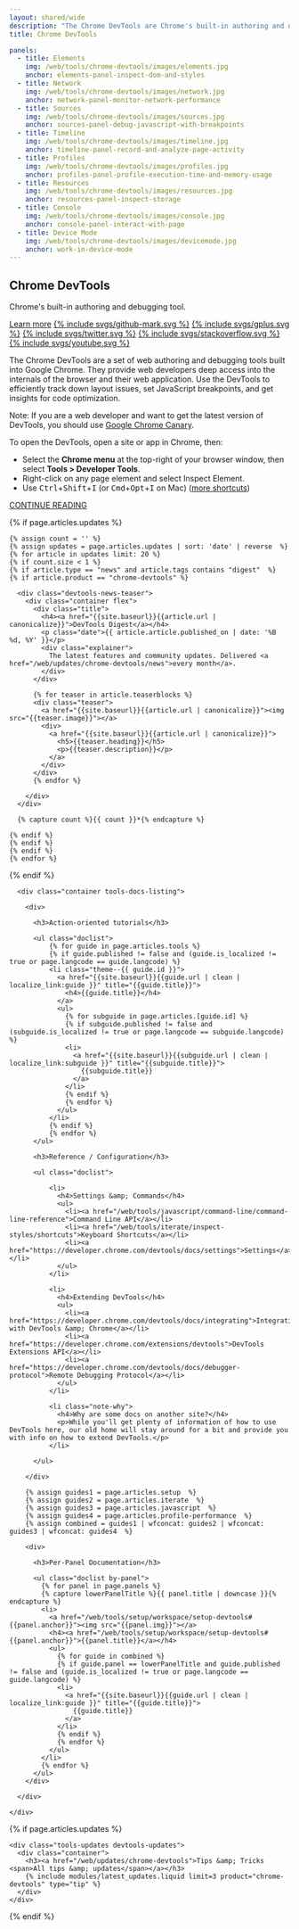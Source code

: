 ```yaml
---
layout: shared/wide
description: "The Chrome DevTools are Chrome's built-in authoring and debugging tool."
title: Chrome DevTools

panels:
  - title: Elements
    img: /web/tools/chrome-devtools/images/elements.jpg
    anchor: elements-panel-inspect-dom-and-styles
  - title: Network
    img: /web/tools/chrome-devtools/images/network.jpg
    anchor: network-panel-monitor-network-performance
  - title: Sources
    img: /web/tools/chrome-devtools/images/sources.jpg
    anchor: sources-panel-debug-javascript-with-breakpoints
  - title: Timeline
    img: /web/tools/chrome-devtools/images/timeline.jpg
    anchor: timeline-panel-record-and-analyze-page-activity
  - title: Profiles
    img: /web/tools/chrome-devtools/images/profiles.jpg
    anchor: profiles-panel-profile-execution-time-and-memory-usage
  - title: Resources
    img: /web/tools/chrome-devtools/images/resources.jpg
    anchor: resources-panel-inspect-storage
  - title: Console
    img: /web/tools/chrome-devtools/images/console.jpg
    anchor: console-panel-interact-with-page
  - title: Device Mode
    img: /web/tools/chrome-devtools/images/devicemode.jpg
    anchor: work-in-device-mode
---
```


<div class="wf-subheading">
  <div class="page-content">
    <div class="mdl-grid">
      <div class="mdl-cell mdl-cell--6-col">
        <h2>Chrome DevTools</h2>
      </div>
      <div class="mdl-cell mdl-cell--6-col">
        <p>Chrome's built-in authoring and debugging tool.</p>
        <p>
          <a class="mdl-button mdl-js-button mdl-button--raised" href="#TODO">Learn more</a>
          <a class="mdl-button mdl-js-button mdl-button--icon wf-header__small-btn" href="https://github.com/GoogleChrome">{% include svgs/github-mark.svg %}</a>
          <a class="mdl-button mdl-js-button mdl-button--icon wf-header__small-btn" href="https://plus.google.com/+GoogleChromeDevelopers">{% include svgs/gplus.svg %}</a>
          <a class="mdl-button mdl-js-button mdl-button--icon wf-header__small-btn" href="https://twitter.com/ChromeDevTools">{% include svgs/twitter.svg %}</a>
          <a class="mdl-button mdl-js-button mdl-button--icon wf-header__small-btn" href="http://stackoverflow.com/questions/tagged/google-chrome-devtools">{% include svgs/stackoverflow.svg %}</a>
          <a class="mdl-button mdl-js-button mdl-button--icon wf-header__small-btn" href="https://www.youtube.com/user/ChromeDevelopers">{% include svgs/youtube.svg %}</a>
        </p>
      </div>
      <div class="mdl-cell mdl-cell--6-col">
        <p>The Chrome DevTools are a set of web authoring and debugging tools built into Google Chrome. They provide web developers deep access into the internals of the browser and their web application. Use the DevTools to efficiently track down layout issues, set JavaScript breakpoints, and get insights for code optimization.</p>
        <div class="note">Note: If you are a web developer and want to get the latest version of DevTools, you should use <a href="https://tools.google.com/dlpage/chromesxs">Google Chrome Canary</a>.</div>
      </div>
      <div class="mdl-cell mdl-cell--6-col">
        <p>To open the DevTools, open a site or app in Chrome, then:</p>
        <ul>
          <li>Select the <strong>Chrome menu</strong> at the top-right of your browser window, then select <strong>Tools > Developer Tools</strong>.</li>
          <li>Right-click on any page element and select Inspect Element.</li>
          <li>Use <kbd class="kbd">Ctrl</kbd>+<kbd class="kbd">Shift</kbd>+<kbd class="kbd">I</kbd> (or <kbd class="kbd">Cmd</kbd>+<kbd class="kbd">Opt</kbd>+<kbd class="kbd">I</kbd> on Mac) (<a href="https://developer.chrome.com/devtools/docs/shortcuts">more shortcuts</a>)</li>
        </ul>
        <a class="mdl-button mdl-js-button mdl-button--raised" href="/web/tools/setup/workspace/setup-devtools">CONTINUE READING</a>
      </div>
    </div>
  </div>
</div>

<div class="page-content">
  <div class="devtools">

  {% if page.articles.updates %}

    {% assign count = '' %}
    {% assign updates = page.articles.updates | sort: 'date' | reverse  %}
    {% for article in updates limit: 20 %}
    {% if count.size < 1 %}
    {% if article.type == "news" and article.tags contains "digest"  %}
    {% if article.product == "chrome-devtools" %}

      <div class="devtools-news-teaser">
        <div class="container flex">
          <div class="title">
            <h4><a href="{{site.baseurl}}{{article.url | canonicalize}}">DevTools Digest</a></h4>
            <p class="date">{{ article.article.published_on | date: '%B %d, %Y' }}</p>
            <div class="explainer">
              The latest features and community updates. Delivered <a href="/web/updates/chrome-devtools/news">every month</a>.
            </div>
          </div>

          {% for teaser in article.teaserblocks %}
          <div class="teaser">
            <a href="{{site.baseurl}}{{article.url | canonicalize}}"><img src="{{teaser.image}}"></a>
            <div>
              <a href="{{site.baseurl}}{{article.url | canonicalize}}">
                <h5>{{teaser.heading}}</h5>
                <p>{{teaser.description}}</p>
              </a>
            </div>
          </div>       
          {% endfor %}

        </div>
      </div>

      {% capture count %}{{ count }}*{% endcapture %}

    {% endif %}
    {% endif %}
    {% endif %}
    {% endfor %}

  {% endif %}

  <a name="docs"></a>
    <div class="tools-home">

      <div class="container tools-docs-listing">

        <div>

          <h3>Action-oriented tutorials</h3>

          <ul class="doclist">
              {% for guide in page.articles.tools %}
              {% if guide.published != false and (guide.is_localized != true or page.langcode == guide.langcode) %}
              <li class="theme--{{ guide.id }}">
                <a href="{{site.baseurl}}{{guide.url | clean | localize_link:guide }}" title="{{guide.title}}">
                  <h4>{{guide.title}}</h4>
                </a>
                <ul>
                  {% for subguide in page.articles.[guide.id] %}
                  {% if subguide.published != false and (subguide.is_localized != true or page.langcode == subguide.langcode) %}
                  <li>
                    <a href="{{site.baseurl}}{{subguide.url | clean | localize_link:subguide }}" title="{{subguide.title}}">
                      {{subguide.title}}
                    </a>
                  </li>
                  {% endif %}
                  {% endfor %}
                </ul>
              </li>
              {% endif %}
              {% endfor %}
          </ul>

          <h3>Reference / Configuration</h3>

          <ul class="doclist">

              <li>
                <h4>Settings &amp; Commands</h4>
                <ul>
                  <li><a href="/web/tools/javascript/command-line/command-line-reference">Command Line API</a></li>
                  <li><a href="/web/tools/iterate/inspect-styles/shortcuts">Keyboard Shortcuts</a></li>
                  <li><a href="https://developer.chrome.com/devtools/docs/settings">Settings</a></li>
                </ul>
              </li>

              <li>
                <h4>Extending DevTools</h4>
                <ul>
                  <li><a href="https://developer.chrome.com/devtools/docs/integrating">Integrating with DevTools &amp; Chrome</a></li>
                  <li><a href="https://developer.chrome.com/extensions/devtools">DevTools Extensions API</a></li>
                  <li><a href="https://developer.chrome.com/devtools/docs/debugger-protocol">Remote Debugging Protocol</a></li>
                </ul>
              </li>

              <li class="note-why">
                <h4>Why are some docs on another site?</h4>
                <p>While you'll get plenty of information of how to use DevTools here, our old home will stay around for a bit and provide you with info on how to extend DevTools.</p>
              </li>

          </ul>

        </div>

        {% assign guides1 = page.articles.setup  %}
        {% assign guides2 = page.articles.iterate  %}
        {% assign guides3 = page.articles.javascript  %}
        {% assign guides4 = page.articles.profile-performance  %}
        {% assign combined = guides1 | wfconcat: guides2 | wfconcat: guides3 | wfconcat: guides4  %}

        <div>

          <h3>Per-Panel Documentation</h3>

          <ul class="doclist by-panel">
            {% for panel in page.panels %}
            {% capture lowerPanelTitle %}{{ panel.title | downcase }}{% endcapture %}
            <li>
              <a href="/web/tools/setup/workspace/setup-devtools#{{panel.anchor}}"><img src="{{panel.img}}"></a>
              <h4><a href="/web/tools/setup/workspace/setup-devtools#{{panel.anchor}}">{{panel.title}}</a></h4>
              <ul>
                {% for guide in combined %}
                {% if guide.panel == lowerPanelTitle and guide.published != false and (guide.is_localized != true or page.langcode == guide.langcode) %}
                <li>
                  <a href="{{site.baseurl}}{{guide.url | clean | localize_link:guide }}" title="{{guide.title}}">
                    {{guide.title}}
                  </a>
                </li>
                {% endif %}
                {% endfor %}
              </ul>
            </li>        
            {% endfor %}
          </ul>
        </div>

      </div>

    </div>

  {% if page.articles.updates %}

    <div class="tools-updates devtools-updates">
      <div class="container">
        <h3><a href="/web/updates/chrome-devtools">Tips &amp; Tricks <span>All tips &amp; updates</span></a></h3>
        {% include modules/latest_updates.liquid limit=3 product="chrome-devtools" type="tip" %}
      </div>
    </div>

  {% endif %}

  </div>
</div>
